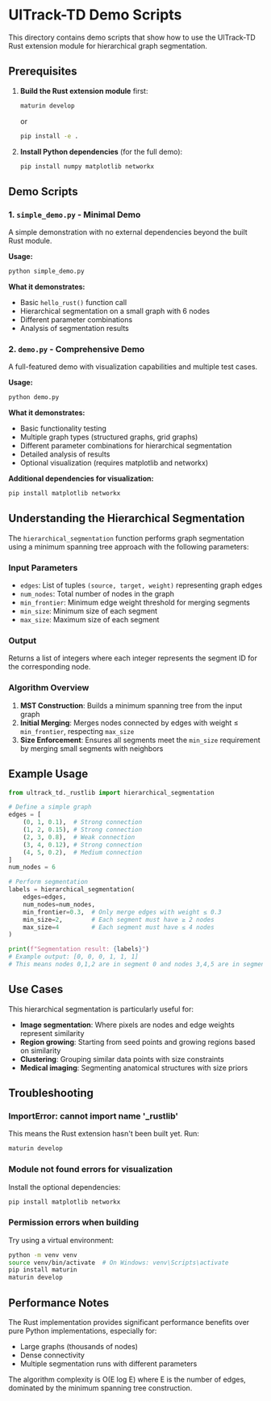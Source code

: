 # UlTrack-TD Demo Scripts

This directory contains demo scripts that show how to use the UlTrack-TD Rust extension module for hierarchical graph segmentation.

## Prerequisites

1. **Build the Rust extension module** first:
   ```bash
   maturin develop
   ```
   or
   ```bash
   pip install -e .
   ```

2. **Install Python dependencies** (for the full demo):
   ```bash
   pip install numpy matplotlib networkx
   ```

## Demo Scripts

### 1. `simple_demo.py` - Minimal Demo

A simple demonstration with no external dependencies beyond the built Rust module.

**Usage:**
```bash
python simple_demo.py
```

**What it demonstrates:**
- Basic `hello_rust()` function call
- Hierarchical segmentation on a small graph with 6 nodes
- Different parameter combinations
- Analysis of segmentation results

### 2. `demo.py` - Comprehensive Demo

A full-featured demo with visualization capabilities and multiple test cases.

**Usage:**
```bash
python demo.py
```

**What it demonstrates:**
- Basic functionality testing
- Multiple graph types (structured graphs, grid graphs)
- Different parameter combinations for hierarchical segmentation
- Detailed analysis of results
- Optional visualization (requires matplotlib and networkx)

**Additional dependencies for visualization:**
```bash
pip install matplotlib networkx
```

## Understanding the Hierarchical Segmentation

The `hierarchical_segmentation` function performs graph segmentation using a minimum spanning tree approach with the following parameters:

### Input Parameters

- `edges`: List of tuples `(source, target, weight)` representing graph edges
- `num_nodes`: Total number of nodes in the graph
- `min_frontier`: Minimum edge weight threshold for merging segments
- `min_size`: Minimum size of each segment
- `max_size`: Maximum size of each segment

### Output

Returns a list of integers where each integer represents the segment ID for the corresponding node.

### Algorithm Overview

1. **MST Construction**: Builds a minimum spanning tree from the input graph
2. **Initial Merging**: Merges nodes connected by edges with weight ≤ `min_frontier`, respecting `max_size`
3. **Size Enforcement**: Ensures all segments meet the `min_size` requirement by merging small segments with neighbors

## Example Usage

```python
from ultrack_td._rustlib import hierarchical_segmentation

# Define a simple graph
edges = [
    (0, 1, 0.1),  # Strong connection
    (1, 2, 0.15), # Strong connection  
    (2, 3, 0.8),  # Weak connection
    (3, 4, 0.12), # Strong connection
    (4, 5, 0.2),  # Medium connection
]
num_nodes = 6

# Perform segmentation
labels = hierarchical_segmentation(
    edges=edges,
    num_nodes=num_nodes,
    min_frontier=0.3,  # Only merge edges with weight ≤ 0.3
    min_size=2,        # Each segment must have ≥ 2 nodes
    max_size=4         # Each segment must have ≤ 4 nodes
)

print(f"Segmentation result: {labels}")
# Example output: [0, 0, 0, 1, 1, 1]
# This means nodes 0,1,2 are in segment 0 and nodes 3,4,5 are in segment 1
```

## Use Cases

This hierarchical segmentation is particularly useful for:

- **Image segmentation**: Where pixels are nodes and edge weights represent similarity
- **Region growing**: Starting from seed points and growing regions based on similarity
- **Clustering**: Grouping similar data points with size constraints
- **Medical imaging**: Segmenting anatomical structures with size priors

## Troubleshooting

### ImportError: cannot import name '_rustlib'

This means the Rust extension hasn't been built yet. Run:
```bash
maturin develop
```

### Module not found errors for visualization

Install the optional dependencies:
```bash
pip install matplotlib networkx
```

### Permission errors when building

Try using a virtual environment:
```bash
python -m venv venv
source venv/bin/activate  # On Windows: venv\Scripts\activate
pip install maturin
maturin develop
```

## Performance Notes

The Rust implementation provides significant performance benefits over pure Python implementations, especially for:
- Large graphs (thousands of nodes)
- Dense connectivity
- Multiple segmentation runs with different parameters

The algorithm complexity is O(E log E) where E is the number of edges, dominated by the minimum spanning tree construction. 